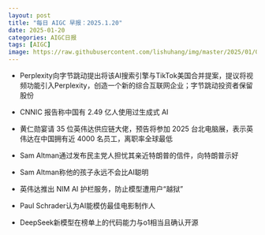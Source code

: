 ```yaml
---
layout: post
title: "每日 AIGC 早报：2025.1.20"
date: 2025-01-20
categories: AIGC日报
tags: [AIGC]
image: https://raw.githubusercontent.com/lishuhang/img/master/2025/01/0120-d.jpg
---
```


- Perplexity向字节跳动提出将该AI搜索引擎与TikTok美国合并提案，提议将视频功能引入Perplexity，创造一个新的综合互联网企业；字节跳动投资者保留股份

- CNNIC 报告称中国有 2.49 亿人使用过生成式 AI

- 黄仁勋宴请 35 位英伟达供应链大佬，预告将参加 2025 台北电脑展，表示英伟达在中国拥有近 4000 名员工，离职率全球最低

- Sam Altman通过发布民主党人担忧其亲近特朗普的信件，向特朗普示好

- Sam Altman称他的孩子永远不会比AI聪明

- 英伟达推出 NIM AI 护栏服务，防止模型遭用户“越狱”

- Paul Schrader认为AI能模仿最佳电影制作人

- DeepSeek新模型在榜单上的代码能力与o1相当且确认开源